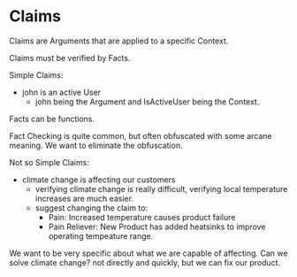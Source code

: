 # Claims
Claims are Arguments that are applied to a specific Context.

Claims must be verified by Facts.

Simple Claims:
  - john is an active User
    - john being the Argument and IsActiveUser being the Context.

Facts can be functions.

Fact Checking is quite common, but often obfuscated with some arcane meaning. We want to eliminate the obfuscation.

Not so Simple Claims:
  - climate change is affecting our customers
    - verifying climate change is really difficult, verifying local temperature increases are much easier.
    - suggest changing the claim to:
      - Pain: Increased temperature causes product failure
      - Pain Reliever: New Product has added heatsinks to improve operating tempeature range.

We want to be very specific about what we are capable of affecting. Can we solve climate change? not directly and quickly, but we can fix our product.